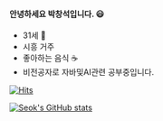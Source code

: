 #### 안녕하세요 박창석입니다. :smiley:
- 31세 :ram:
- 시흥 거주
- 좋아하는 음식 :coffee:
- 비전공자로 자바및AI관련 공부중입니다.

[![Hits](https://hits.seeyoufarm.com/api/count/incr/badge.svg?url=https%3A%2F%2Fgithub.com%2FMC910820&count_bg=%233D5EC8&title_bg=%23E11C1C&icon=&icon_color=%23E7E7E7&title=hits&edge_flat=false)](https://hits.seeyoufarm.com)

[![Seok's GitHub stats](https://github-readme-stats.vercel.app/api?username=MC910820)](https://github.com/MC910820/github-readme-stats)
